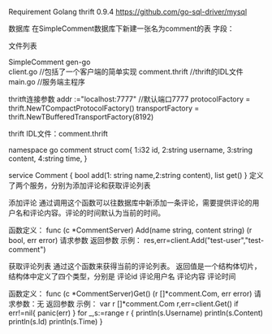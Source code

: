 Requirement
Golang
thrift 0.9.4
https://github.com/go-sql-driver/mysql


数据库
在SimpleComment数据库下新建一张名为comment的表
字段：

文件列表

SimpleComment
gen-go  
client.go //包括了一个客户端的简单实现
comment.thrift  //thrift的IDL文件
main.go   //服务端主程序



thritft连接参数
addr :="localhost:7777" //默认端口7777
protocolFactory = thrift.NewTCompactProtocolFactory()
transportFactory = thrift.NewTBufferedTransportFactory(8192)

thrift IDL文件：comment.thrift

namespace go comment
struct com{
1:i32 id,
2:string username,
3:string content,
4:string time,
}

service Comment {
    bool add(1: string name,2:string content),
    list<com> get()
}
定义了两个服务，分别为添加评论和获取评论列表

添加评论
通过调用这个函数可以往数据库中新添加一条评论，需要提供评论的用户名和评论内容。评论的时间默认为当前的时间。

函数定义：
func (c *CommentServer) Add(name string, content string) (r bool, err error)
请求参数
返回参数
示例：
res,err=client.Add("test-user","test-comment")

获取评论列表
通过这个函数来获得当前的评论列表。
返回值是一个结构体切片，
结构体中定义了四个类型，分别是
评论id 
评论用户名
评论内容
评论时间

函数定义：
func (c *CommentServer)Get() (r []*comment.Com, err error)
请求参数：无
返回参数
示例：
var r []*comment.Com
r,err=client.Get()
 if err!=nil{
   panic(err)
}
for _,s:=range r {
   println(s.Username)
   println(s.Content)
   println(s.Id)
   println(s.Time)
}
















